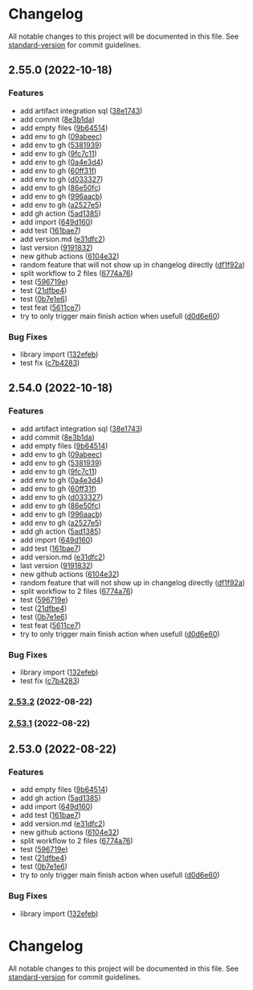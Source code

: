 # Changelog

All notable changes to this project will be documented in this file. See [standard-version](https://github.com/conventional-changelog/standard-version) for commit guidelines.

## 2.55.0 (2022-10-18)


### Features

* add artifact integration sql ([38e1743](https://github.com/DutchChannels/peitho/commit/38e174326ecebe4ab436b786ea728bc88e6db057))
* add commit ([8e3b1da](https://github.com/DutchChannels/peitho/commit/8e3b1da5ae8a5fca1395a610b063b0381eedce2b))
* add empty files ([9b64514](https://github.com/DutchChannels/peitho/commit/9b645146ac5a0e4961cdb61d3edab87528b60d39))
* add env to gh ([09abeec](https://github.com/DutchChannels/peitho/commit/09abeec491e902ab87c68e69ada758e949c40d89))
* add env to gh ([5381939](https://github.com/DutchChannels/peitho/commit/53819398085d0aeb43b2cd1c77bf17aa275705f2))
* add env to gh ([9fc7c11](https://github.com/DutchChannels/peitho/commit/9fc7c110454080b85a12889a49ec6e0f5d46c558))
* add env to gh ([0a4e3d4](https://github.com/DutchChannels/peitho/commit/0a4e3d41c2acd967fe28a1c0a53b728435c1f8a9))
* add env to gh ([60ff31f](https://github.com/DutchChannels/peitho/commit/60ff31f5c5e69c9552887c35d7466cf79e56c4ee))
* add env to gh ([d033327](https://github.com/DutchChannels/peitho/commit/d033327f0fa594e6f391ffea0d36ba307f05dfc2))
* add env to gh ([86e50fc](https://github.com/DutchChannels/peitho/commit/86e50fcade8541681074edbe3be509d202beb765))
* add env to gh ([996aacb](https://github.com/DutchChannels/peitho/commit/996aacb2498a7bb3369791029eb0538e7dabe72a))
* add env to gh ([a2527e5](https://github.com/DutchChannels/peitho/commit/a2527e52accc3f29be15441e72596ec32cb0a22f))
* add gh action ([5ad1385](https://github.com/DutchChannels/peitho/commit/5ad13858956f6b6bbb831210e904955fcf2d1a7b))
* add import ([649d160](https://github.com/DutchChannels/peitho/commit/649d160f58becb5464b50f71b24ff63874080211))
* add test ([161bae7](https://github.com/DutchChannels/peitho/commit/161bae7ed8967940a207d26ddc77a635c16ed82f))
* add version.md ([e31dfc2](https://github.com/DutchChannels/peitho/commit/e31dfc29adf476216b865e0cc0ff469cce2ab0a1))
* last version ([9191832](https://github.com/DutchChannels/peitho/commit/91918327791fd2c8b3dac243e31cccbcaa5458fd))
* new github actions ([6104e32](https://github.com/DutchChannels/peitho/commit/6104e32dbfb8cc3d8d149f8eafa33c419c509410))
* random feature that will not show up in changelog directly ([df1f92a](https://github.com/DutchChannels/peitho/commit/df1f92a1fa24f7aeefbc9b68871fc5c619a07e81))
* split workflow to 2 files ([6774a76](https://github.com/DutchChannels/peitho/commit/6774a76424727e857611d8f546376f65569ef787))
* test ([596719e](https://github.com/DutchChannels/peitho/commit/596719e19368689029b5955e2342c5d2bb463da9))
* test ([21dfbe4](https://github.com/DutchChannels/peitho/commit/21dfbe48b866b720f8915790d3ead4f6363ba7fd))
* test ([0b7e1e6](https://github.com/DutchChannels/peitho/commit/0b7e1e61ea5967f3117850d069ba30b1bc9d19c2))
* test feat ([5611ce7](https://github.com/DutchChannels/peitho/commit/5611ce76ca9263abbfdd3290741c16578a411762))
* try to only trigger main finish action when usefull ([d0d6e60](https://github.com/DutchChannels/peitho/commit/d0d6e600bed25ab5db6a126d4e041f5ab03ae837))


### Bug Fixes

* library import ([132efeb](https://github.com/DutchChannels/peitho/commit/132efeb0a2db6ff2d8fad5cb51887669b2bb00e9))
* test fix ([c7b4283](https://github.com/DutchChannels/peitho/commit/c7b428394a6ca2c7aed8b38f06f6b0ce31727749))

## 2.54.0 (2022-10-18)


### Features

* add artifact integration sql ([38e1743](https://github.com/DutchChannels/peitho/commit/38e174326ecebe4ab436b786ea728bc88e6db057))
* add commit ([8e3b1da](https://github.com/DutchChannels/peitho/commit/8e3b1da5ae8a5fca1395a610b063b0381eedce2b))
* add empty files ([9b64514](https://github.com/DutchChannels/peitho/commit/9b645146ac5a0e4961cdb61d3edab87528b60d39))
* add env to gh ([09abeec](https://github.com/DutchChannels/peitho/commit/09abeec491e902ab87c68e69ada758e949c40d89))
* add env to gh ([5381939](https://github.com/DutchChannels/peitho/commit/53819398085d0aeb43b2cd1c77bf17aa275705f2))
* add env to gh ([9fc7c11](https://github.com/DutchChannels/peitho/commit/9fc7c110454080b85a12889a49ec6e0f5d46c558))
* add env to gh ([0a4e3d4](https://github.com/DutchChannels/peitho/commit/0a4e3d41c2acd967fe28a1c0a53b728435c1f8a9))
* add env to gh ([60ff31f](https://github.com/DutchChannels/peitho/commit/60ff31f5c5e69c9552887c35d7466cf79e56c4ee))
* add env to gh ([d033327](https://github.com/DutchChannels/peitho/commit/d033327f0fa594e6f391ffea0d36ba307f05dfc2))
* add env to gh ([86e50fc](https://github.com/DutchChannels/peitho/commit/86e50fcade8541681074edbe3be509d202beb765))
* add env to gh ([996aacb](https://github.com/DutchChannels/peitho/commit/996aacb2498a7bb3369791029eb0538e7dabe72a))
* add env to gh ([a2527e5](https://github.com/DutchChannels/peitho/commit/a2527e52accc3f29be15441e72596ec32cb0a22f))
* add gh action ([5ad1385](https://github.com/DutchChannels/peitho/commit/5ad13858956f6b6bbb831210e904955fcf2d1a7b))
* add import ([649d160](https://github.com/DutchChannels/peitho/commit/649d160f58becb5464b50f71b24ff63874080211))
* add test ([161bae7](https://github.com/DutchChannels/peitho/commit/161bae7ed8967940a207d26ddc77a635c16ed82f))
* add version.md ([e31dfc2](https://github.com/DutchChannels/peitho/commit/e31dfc29adf476216b865e0cc0ff469cce2ab0a1))
* last version ([9191832](https://github.com/DutchChannels/peitho/commit/91918327791fd2c8b3dac243e31cccbcaa5458fd))
* new github actions ([6104e32](https://github.com/DutchChannels/peitho/commit/6104e32dbfb8cc3d8d149f8eafa33c419c509410))
* random feature that will not show up in changelog directly ([df1f92a](https://github.com/DutchChannels/peitho/commit/df1f92a1fa24f7aeefbc9b68871fc5c619a07e81))
* split workflow to 2 files ([6774a76](https://github.com/DutchChannels/peitho/commit/6774a76424727e857611d8f546376f65569ef787))
* test ([596719e](https://github.com/DutchChannels/peitho/commit/596719e19368689029b5955e2342c5d2bb463da9))
* test ([21dfbe4](https://github.com/DutchChannels/peitho/commit/21dfbe48b866b720f8915790d3ead4f6363ba7fd))
* test ([0b7e1e6](https://github.com/DutchChannels/peitho/commit/0b7e1e61ea5967f3117850d069ba30b1bc9d19c2))
* test feat ([5611ce7](https://github.com/DutchChannels/peitho/commit/5611ce76ca9263abbfdd3290741c16578a411762))
* try to only trigger main finish action when usefull ([d0d6e60](https://github.com/DutchChannels/peitho/commit/d0d6e600bed25ab5db6a126d4e041f5ab03ae837))


### Bug Fixes

* library import ([132efeb](https://github.com/DutchChannels/peitho/commit/132efeb0a2db6ff2d8fad5cb51887669b2bb00e9))
* test fix ([c7b4283](https://github.com/DutchChannels/peitho/commit/c7b428394a6ca2c7aed8b38f06f6b0ce31727749))

### [2.53.2](https://github.com/JesseSchouten/playground/compare/@jesseschouten/playground@2.53.1...@jesseschouten/playground@2.53.2) (2022-08-22)

### [2.53.1](https://github.com/JesseSchouten/playground/compare/@jesseschouten/playground@2.53.0...@jesseschouten/playground@2.53.1) (2022-08-22)

## 2.53.0 (2022-08-22)


### Features

* add empty files ([9b64514](https://github.com/JesseSchouten/playground/commit/9b645146ac5a0e4961cdb61d3edab87528b60d39))
* add gh action ([5ad1385](https://github.com/JesseSchouten/playground/commit/5ad13858956f6b6bbb831210e904955fcf2d1a7b))
* add import ([649d160](https://github.com/JesseSchouten/playground/commit/649d160f58becb5464b50f71b24ff63874080211))
* add test ([161bae7](https://github.com/JesseSchouten/playground/commit/161bae7ed8967940a207d26ddc77a635c16ed82f))
* add version.md ([e31dfc2](https://github.com/JesseSchouten/playground/commit/e31dfc29adf476216b865e0cc0ff469cce2ab0a1))
* new github actions ([6104e32](https://github.com/JesseSchouten/playground/commit/6104e32dbfb8cc3d8d149f8eafa33c419c509410))
* split workflow to 2 files ([6774a76](https://github.com/JesseSchouten/playground/commit/6774a76424727e857611d8f546376f65569ef787))
* test ([596719e](https://github.com/JesseSchouten/playground/commit/596719e19368689029b5955e2342c5d2bb463da9))
* test ([21dfbe4](https://github.com/JesseSchouten/playground/commit/21dfbe48b866b720f8915790d3ead4f6363ba7fd))
* test ([0b7e1e6](https://github.com/JesseSchouten/playground/commit/0b7e1e61ea5967f3117850d069ba30b1bc9d19c2))
* try to only trigger main finish action when usefull ([d0d6e60](https://github.com/JesseSchouten/playground/commit/d0d6e600bed25ab5db6a126d4e041f5ab03ae837))


### Bug Fixes

* library import ([132efeb](https://github.com/JesseSchouten/playground/commit/132efeb0a2db6ff2d8fad5cb51887669b2bb00e9))

# Changelog

All notable changes to this project will be documented in this file. See [standard-version](https://github.com/conventional-changelog/standard-version) for commit guidelines.
